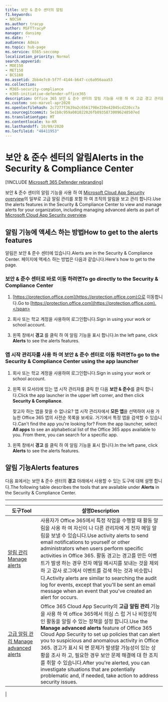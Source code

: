 ```yaml
---
title: 보안 & 준수 센터의 알림
f1.keywords:
- NOCSH
ms.author: tracyp
author: MSFTTracyP
manager: dansimp
ms.date: ''
audience: Admin
ms.topic: hub-page
ms.service: O365-seccomp
localization_priority: Normal
search.appverid:
- MOE150
- MET150
- BCS160
ms.assetid: 2bb4e7c0-5f7f-4144-b647-cc6a956aaa53
ms.collection:
- M365-security-compliance
- m365-initiative-defender-office365
description: Office 365 보안 & 준수 센터의 알림 기능을 사용 하 여 고급 경고 관리를 비롯 한 알림을 보고 관리 하는 방법에 대해 알아봅니다.
ms.custom: seo-marvel-apr2020
ms.openlocfilehash: 2c7277f3639a2c6561798e220e42045cd220cc7a
ms.sourcegitcommit: 5e1b8c959a081022826fb09358730096248507ed
ms.translationtype: MT
ms.contentlocale: ko-KR
ms.lasthandoff: 10/09/2020
ms.locfileid: "48411953"
---
```

# <a name="alerts-in-the-security--compliance-center"></a><span data-ttu-id="2509b-103">보안 & 준수 센터의 알림</span><span class="sxs-lookup"><span data-stu-id="2509b-103">Alerts in the Security & Compliance Center</span></span>

[!INCLUDE [Microsoft 365 Defender rebranding](../includes/microsoft-defender-for-office.md)]


<span data-ttu-id="2509b-104">보안 & 준수 센터의 알림 기능을 사용 하 여 [Microsoft Cloud App Security overview](https://docs.microsoft.com/cloud-app-security/what-is-cloud-app-security)의 일부로 고급 알림 관리를 포함 하 여 조직의 알림을 보고 관리 합니다.</span><span class="sxs-lookup"><span data-stu-id="2509b-104">Use the alerts features in the Security & Compliance Center to view and manage alerts for your organization, including managing advanced alerts as part of [Microsoft Cloud App Security overview](https://docs.microsoft.com/cloud-app-security/what-is-cloud-app-security).</span></span>

## <a name="how-to-get-to-the-alerts-features"></a><span data-ttu-id="2509b-105">알림 기능에 액세스 하는 방법</span><span class="sxs-lookup"><span data-stu-id="2509b-105">How to get to the alerts features</span></span>

<span data-ttu-id="2509b-106">알림은 보안 & 준수 센터에 있습니다.</span><span class="sxs-lookup"><span data-stu-id="2509b-106">Alerts are in the Security & Compliance Center.</span></span> <span data-ttu-id="2509b-107">페이지에 액세스 하는 방법은 다음과 같습니다.</span><span class="sxs-lookup"><span data-stu-id="2509b-107">Here's how to get to the page.</span></span>

### <a name="to-go-directly-to-the-security--compliance-center"></a><span data-ttu-id="2509b-108">보안 & 준수 센터로 바로 이동 하려면</span><span class="sxs-lookup"><span data-stu-id="2509b-108">To go directly to the Security & Compliance Center</span></span>

1. <span data-ttu-id="2509b-109">[https://protection.office.com](https://protection.office.com)으로 이동합니다.</span><span class="sxs-lookup"><span data-stu-id="2509b-109">Go to [https://protection.office.com](https://protection.office.com).</span></span>

2. <span data-ttu-id="2509b-110">회사 또는 학교 계정을 사용하여 로그인합니다.</span><span class="sxs-lookup"><span data-stu-id="2509b-110">Sign in using your work or school account.</span></span>

3. <span data-ttu-id="2509b-111">왼쪽 창에서 **경고** 를 클릭 하 여 알림 기능을 표시 합니다.</span><span class="sxs-lookup"><span data-stu-id="2509b-111">In the left pane, click **Alerts** to see the alerts features.</span></span>

### <a name="to-go-to-the-security--compliance-center-using-the-app-launcher"></a><span data-ttu-id="2509b-112">앱 시작 관리자를 사용 하 여 보안 & 준수 센터로 이동 하려면</span><span class="sxs-lookup"><span data-stu-id="2509b-112">To go to the Security & Compliance Center using the app launcher</span></span>

1. <span data-ttu-id="2509b-113">회사 또는 학교 계정을 사용하여 로그인합니다.</span><span class="sxs-lookup"><span data-stu-id="2509b-113">Sign in using your work or school account.</span></span>

2. <span data-ttu-id="2509b-114">왼쪽 위 모서리에 있는 앱 시작 관리자를 클릭 한 다음 **보안 & 준수**를 클릭 합니다.</span><span class="sxs-lookup"><span data-stu-id="2509b-114">Click the app launcher  in the upper left corner, and then click **Security & Compliance**.</span></span>

    <span data-ttu-id="2509b-p102">찾고자 하는 앱을 찾을 수 없나요? 앱 시작 관리자에서 **모든 앱**을 선택하여 사용 가능한 Office 365 앱의 사전순 목록을 보세요. 거기에서 특정 앱을 검색할 수 있습니다.</span><span class="sxs-lookup"><span data-stu-id="2509b-p102">Can't find the app you're looking for? From the app launcher, select **All apps** to see an alphabetical list of the Office 365 apps available to you. From there, you can search for a specific app.</span></span>

3. <span data-ttu-id="2509b-118">왼쪽 창에서 **경고** 를 클릭 하 여 알림 기능을 표시 합니다.</span><span class="sxs-lookup"><span data-stu-id="2509b-118">In the left pane, click **Alerts** to see the alerts features.</span></span>

## <a name="alerts-features"></a><span data-ttu-id="2509b-119">알림 기능</span><span class="sxs-lookup"><span data-stu-id="2509b-119">Alerts features</span></span>

<span data-ttu-id="2509b-120">다음 표에서는 보안 & 준수 센터의 **경고** 아래에서 사용할 수 있는 도구에 대해 설명 합니다.</span><span class="sxs-lookup"><span data-stu-id="2509b-120">The following table describes the tools that are available under **Alerts** in the Security & Compliance Center.</span></span>

****

|<span data-ttu-id="2509b-121">도구</span><span class="sxs-lookup"><span data-stu-id="2509b-121">Tool</span></span>|<span data-ttu-id="2509b-122">설명</span><span class="sxs-lookup"><span data-stu-id="2509b-122">Description</span></span>|
|---|---|
|[<span data-ttu-id="2509b-123">알림 관리</span><span class="sxs-lookup"><span data-stu-id="2509b-123">Manage alerts</span></span>](../../compliance/create-activity-alerts.md)|<span data-ttu-id="2509b-124">사용자가 Office 365에서 특정 작업을 수행할 때 활동 알림을 사용 하 여 자신이 나 다른 관리자에 게 전자 메일 알림을 보낼 수 있습니다.</span><span class="sxs-lookup"><span data-stu-id="2509b-124">Use activity alerts to send email notifications to yourself or other administrators when users perform specific activities in Office 365.</span></span> <span data-ttu-id="2509b-125">활동 경고는 경고를 만든 이벤트가 발생 하는 경우 전자 메일 메시지를 보내는 것을 제외 하 고 감사 로그에서 이벤트를 검색 하는 것과 비슷합니다.</span><span class="sxs-lookup"><span data-stu-id="2509b-125">Activity alerts are similar to searching the audit log for events, except that you'll be sent an email message when an event that you've created an alert for occurs.</span></span>|
|[<span data-ttu-id="2509b-126">고급 알림 관리 </span><span class="sxs-lookup"><span data-stu-id="2509b-126">Manage advanced alerts </span></span>](https://docs.microsoft.com/cloud-app-security/what-is-cloud-app-security)|<span data-ttu-id="2509b-127">Office 365 Cloud App Security의 **고급 알림 관리** 기능을 사용 하 여 office 365에서 의심 스 럽 거 나 비정상적인 활동을 알릴 수 있는 정책을 설정 합니다.</span><span class="sxs-lookup"><span data-stu-id="2509b-127">Use the **Manage advanced alerts** feature of Office 365 Cloud App Security to set up policies that can alert you to suspicious and anomalous activity in Office 365.</span></span> <span data-ttu-id="2509b-128">경고가 표시 되 면 문제가 발생할 가능성이 있는 상황을 조사 하 고, 필요한 경우 보안 문제 해결에 대 한 조치를 취할 수 있습니다.</span><span class="sxs-lookup"><span data-stu-id="2509b-128">After you're alerted, you can investigate situations that are potentially problematic and, if needed, take action to address security issues.</span></span>|
|
